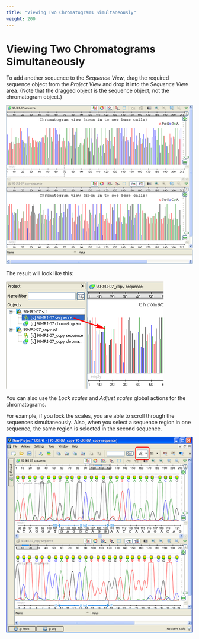 ```yaml
---
title: "Viewing Two Chromatograms Simultaneously"
weight: 200
---
```


# Viewing Two Chromatograms Simultaneously

To add another sequence to the _Sequence View_, drag the required sequence object from the _Project View_ and drop it into the _Sequence View_ area. (Note that the dragged object is the sequence object, not the chromatogram object.)

![](/images/65929564/65929565.png)

The result will look like this:

![](/images/65929564/65929566.png)

You can also use the _Lock scales_ and _Adjust scales_ global actions for the chromatograms.

For example, if you lock the scales, you are able to scroll through the sequences simultaneously. Also, when you select a sequence region in one sequence, the same region is selected in the second sequence.

![](/images/65929564/65929567.png)